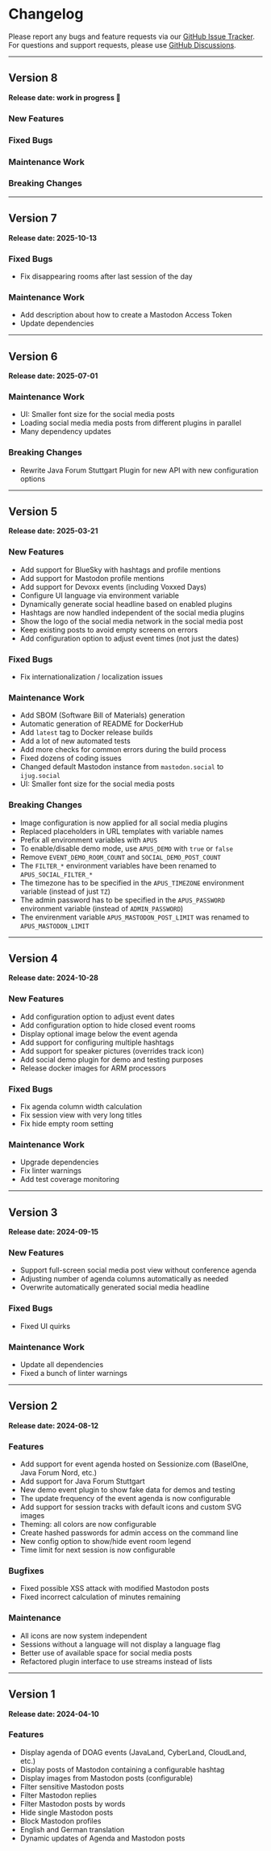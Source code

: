 # Changelog

Please report any bugs and feature requests via our
[GitHub Issue Tracker](https://github.com/McPringle/apus/issues).
For questions and support requests, please use
[GitHub Discussions](https://github.com/McPringle/apus/discussions).

---

## Version 8

**Release date: work in progress 🚧**

### New Features

### Fixed Bugs

### Maintenance Work

### Breaking Changes

---

## Version 7

**Release date: 2025-10-13**

### Fixed Bugs

* Fix disappearing rooms after last session of the day

### Maintenance Work

* Add description about how to create a Mastodon Access Token
* Update dependencies

---

## Version 6

**Release date: 2025-07-01**

### Maintenance Work

* UI: Smaller font size for the social media posts
* Loading social media media posts from different plugins in parallel
* Many dependency updates

### Breaking Changes

* Rewrite Java Forum Stuttgart Plugin for new API with new configuration options

---

## Version 5

**Release date: 2025-03-21**

### New Features

* Add support for BlueSky with hashtags and profile mentions
* Add support for Mastodon profile mentions
* Add support for Devoxx events (including Voxxed Days)
* Configure UI language via environment variable
* Dynamically generate social headline based on enabled plugins
* Hashtags are now handled independent of the social media plugins
* Show the logo of the social media network in the social media post
* Keep existing posts to avoid empty screens on errors
* Add configuration option to adjust event times (not just the dates)

### Fixed Bugs

* Fix internationalization / localization issues

### Maintenance Work

* Add SBOM (Software Bill of Materials) generation
* Automatic generation of README for DockerHub
* Add `latest` tag to Docker release builds
* Add a lot of new automated tests
* Add more checks for common errors during the build process
* Fixed dozens of coding issues
* Changed default Mastodon instance from `mastodon.social` to `ijug.social`
* UI: Smaller font size for the social media posts

### Breaking Changes

* Image configuration is now applied for all social media plugins
* Replaced placeholders in URL templates with variable names
* Prefix all environment variables with `APUS`
* To enable/disable demo mode, use `APUS_DEMO` with `true` or `false`
* Remove `EVENT_DEMO_ROOM_COUNT` and `SOCIAL_DEMO_POST_COUNT`
* The `FILTER_*` environment variables have been renamed to `APUS_SOCIAL_FILTER_*`
* The timezone has to be specified in the `APUS_TIMEZONE` environment variable (instead of just `TZ`)
* The admin password has to be specified in the `APUS_PASSWORD` environment variable (instead of `ADMIN_PASSWORD`)
* The envirenment variable `APUS_MASTODON_POST_LIMIT` was renamed to `APUS_MASTODON_LIMIT`

---

## Version 4

**Release date: 2024-10-28**

### New Features

* Add configuration option to adjust event dates
* Add configuration option to hide closed event rooms
* Display optional image below the event agenda
* Add support for configuring multiple hashtags
* Add support for speaker pictures (overrides track icon)
* Add social demo plugin for demo and testing purposes
* Release docker images for ARM processors

### Fixed Bugs

* Fix agenda column width calculation
* Fix session view with very long titles
* Fix hide empty room setting

### Maintenance Work

* Upgrade dependencies
* Fix linter warnings
* Add test coverage monitoring

---

## Version 3

**Release date: 2024-09-15**

### New Features

* Support full-screen social media post view without conference agenda
* Adjusting number of agenda columns automatically as needed
* Overwrite automatically generated social media headline

### Fixed Bugs

* Fixed UI quirks

### Maintenance Work

* Update all dependencies
* Fixed a bunch of linter warnings

---

## Version 2

**Release date: 2024-08-12**

### Features

* Add support for event agenda hosted on Sessionize.com (BaselOne, Java Forum Nord, etc.)
* Add support for Java Forum Stuttgart
* New demo event plugin to show fake data for demos and testing
* The update frequency of the event agenda is now configurable
* Add support for session tracks with default icons and custom SVG images
* Theming: all colors are now configurable
* Create hashed passwords for admin access on the command line
* New config option to show/hide event room legend
* Time limit for next session is now configurable

### Bugfixes

* Fixed possible XSS attack with modified Mastodon posts
* Fixed incorrect calculation of minutes remaining 

### Maintenance

* All icons are now system independent
* Sessions without a language will not display a language flag
* Better use of available space for social media posts
* Refactored plugin interface to use streams instead of lists

---

## Version 1

**Release date: 2024-04-10**

### Features

* Display agenda of DOAG events (JavaLand, CyberLand, CloudLand, etc.)
* Display posts of Mastodon containing a configurable hashtag
* Display images from Mastodon posts (configurable)
* Filter sensitive Mastodon posts
* Filter Mastodon replies
* Filter Mastodon posts by words
* Hide single Mastodon posts
* Block Mastodon profiles
* English and German translation
* Dynamic updates of Agenda and Mastodon posts
